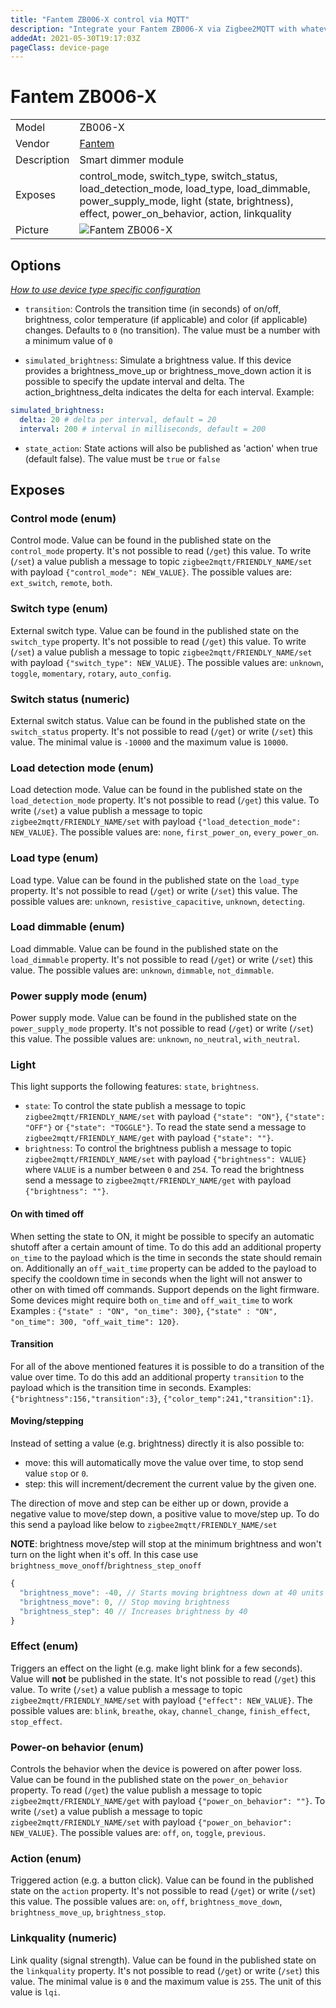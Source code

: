 ```yaml
---
title: "Fantem ZB006-X control via MQTT"
description: "Integrate your Fantem ZB006-X via Zigbee2MQTT with whatever smart home infrastructure you are using without the vendor's bridge or gateway."
addedAt: 2021-05-30T19:17:03Z
pageClass: device-page
---
```


<!-- !!!! -->
<!-- ATTENTION: This file is auto-generated through docgen! -->
<!-- You can only edit the "Notes"-Section between the two comment lines "Notes BEGIN" and "Notes END". -->
<!-- Do not use h1 or h2 heading within "## Notes"-Section. -->
<!-- !!!! -->

# Fantem ZB006-X

|     |     |
|-----|-----|
| Model | ZB006-X  |
| Vendor  | [Fantem](/supported-devices/#v=Fantem)  |
| Description | Smart dimmer module |
| Exposes | control_mode, switch_type, switch_status, load_detection_mode, load_type, load_dimmable, power_supply_mode, light (state, brightness), effect, power_on_behavior, action, linkquality |
| Picture | ![Fantem ZB006-X](https://www.zigbee2mqtt.io/images/devices/ZB006-X.png) |


<!-- Notes BEGIN: You can edit here. Add "## Notes" headline if not already present. -->


<!-- Notes END: Do not edit below this line -->



## Options
*[How to use device type specific configuration](../guide/configuration/devices-groups.md#specific-device-options)*

* `transition`: Controls the transition time (in seconds) of on/off, brightness, color temperature (if applicable) and color (if applicable) changes. Defaults to `0` (no transition). The value must be a number with a minimum value of `0`

* `simulated_brightness`: Simulate a brightness value. If this device provides a brightness_move_up or brightness_move_down action it is possible to specify the update interval and delta. The action_brightness_delta indicates the delta for each interval. Example:
```yaml
simulated_brightness:
  delta: 20 # delta per interval, default = 20
  interval: 200 # interval in milliseconds, default = 200
```

* `state_action`: State actions will also be published as 'action' when true (default false). The value must be `true` or `false`


## Exposes

### Control mode (enum)
Control mode.
Value can be found in the published state on the `control_mode` property.
It's not possible to read (`/get`) this value.
To write (`/set`) a value publish a message to topic `zigbee2mqtt/FRIENDLY_NAME/set` with payload `{"control_mode": NEW_VALUE}`.
The possible values are: `ext_switch`, `remote`, `both`.

### Switch type (enum)
External switch type.
Value can be found in the published state on the `switch_type` property.
It's not possible to read (`/get`) this value.
To write (`/set`) a value publish a message to topic `zigbee2mqtt/FRIENDLY_NAME/set` with payload `{"switch_type": NEW_VALUE}`.
The possible values are: `unknown`, `toggle`, `momentary`, `rotary`, `auto_config`.

### Switch status (numeric)
External switch status.
Value can be found in the published state on the `switch_status` property.
It's not possible to read (`/get`) or write (`/set`) this value.
The minimal value is `-10000` and the maximum value is `10000`.

### Load detection mode (enum)
Load detection mode.
Value can be found in the published state on the `load_detection_mode` property.
It's not possible to read (`/get`) this value.
To write (`/set`) a value publish a message to topic `zigbee2mqtt/FRIENDLY_NAME/set` with payload `{"load_detection_mode": NEW_VALUE}`.
The possible values are: `none`, `first_power_on`, `every_power_on`.

### Load type (enum)
Load type.
Value can be found in the published state on the `load_type` property.
It's not possible to read (`/get`) or write (`/set`) this value.
The possible values are: `unknown`, `resistive_capacitive`, `unknown`, `detecting`.

### Load dimmable (enum)
Load dimmable.
Value can be found in the published state on the `load_dimmable` property.
It's not possible to read (`/get`) or write (`/set`) this value.
The possible values are: `unknown`, `dimmable`, `not_dimmable`.

### Power supply mode (enum)
Power supply mode.
Value can be found in the published state on the `power_supply_mode` property.
It's not possible to read (`/get`) or write (`/set`) this value.
The possible values are: `unknown`, `no_neutral`, `with_neutral`.

### Light 
This light supports the following features: `state`, `brightness`.
- `state`: To control the state publish a message to topic `zigbee2mqtt/FRIENDLY_NAME/set` with payload `{"state": "ON"}`, `{"state": "OFF"}` or `{"state": "TOGGLE"}`. To read the state send a message to `zigbee2mqtt/FRIENDLY_NAME/get` with payload `{"state": ""}`.
- `brightness`: To control the brightness publish a message to topic `zigbee2mqtt/FRIENDLY_NAME/set` with payload `{"brightness": VALUE}` where `VALUE` is a number between `0` and `254`. To read the brightness send a message to `zigbee2mqtt/FRIENDLY_NAME/get` with payload `{"brightness": ""}`.

#### On with timed off
When setting the state to ON, it might be possible to specify an automatic shutoff after a certain amount of time. To do this add an additional property `on_time` to the payload which is the time in seconds the state should remain on.
Additionally an `off_wait_time` property can be added to the payload to specify the cooldown time in seconds when the light will not answer to other on with timed off commands.
Support depends on the light firmware. Some devices might require both `on_time` and `off_wait_time` to work
Examples : `{"state" : "ON", "on_time": 300}`, `{"state" : "ON", "on_time": 300, "off_wait_time": 120}`.

#### Transition
For all of the above mentioned features it is possible to do a transition of the value over time. To do this add an additional property `transition` to the payload which is the transition time in seconds.
Examples: `{"brightness":156,"transition":3}`, `{"color_temp":241,"transition":1}`.

#### Moving/stepping
Instead of setting a value (e.g. brightness) directly it is also possible to:
- move: this will automatically move the value over time, to stop send value `stop` or `0`.
- step: this will increment/decrement the current value by the given one.

The direction of move and step can be either up or down, provide a negative value to move/step down, a positive value to move/step up.
To do this send a payload like below to `zigbee2mqtt/FRIENDLY_NAME/set`

**NOTE**: brightness move/step will stop at the minimum brightness and won't turn on the light when it's off. In this case use `brightness_move_onoff`/`brightness_step_onoff`
````js
{
  "brightness_move": -40, // Starts moving brightness down at 40 units per second
  "brightness_move": 0, // Stop moving brightness
  "brightness_step": 40 // Increases brightness by 40
}
````

### Effect (enum)
Triggers an effect on the light (e.g. make light blink for a few seconds).
Value will **not** be published in the state.
It's not possible to read (`/get`) this value.
To write (`/set`) a value publish a message to topic `zigbee2mqtt/FRIENDLY_NAME/set` with payload `{"effect": NEW_VALUE}`.
The possible values are: `blink`, `breathe`, `okay`, `channel_change`, `finish_effect`, `stop_effect`.

### Power-on behavior (enum)
Controls the behavior when the device is powered on after power loss.
Value can be found in the published state on the `power_on_behavior` property.
To read (`/get`) the value publish a message to topic `zigbee2mqtt/FRIENDLY_NAME/get` with payload `{"power_on_behavior": ""}`.
To write (`/set`) a value publish a message to topic `zigbee2mqtt/FRIENDLY_NAME/set` with payload `{"power_on_behavior": NEW_VALUE}`.
The possible values are: `off`, `on`, `toggle`, `previous`.

### Action (enum)
Triggered action (e.g. a button click).
Value can be found in the published state on the `action` property.
It's not possible to read (`/get`) or write (`/set`) this value.
The possible values are: `on`, `off`, `brightness_move_down`, `brightness_move_up`, `brightness_stop`.

### Linkquality (numeric)
Link quality (signal strength).
Value can be found in the published state on the `linkquality` property.
It's not possible to read (`/get`) or write (`/set`) this value.
The minimal value is `0` and the maximum value is `255`.
The unit of this value is `lqi`.


